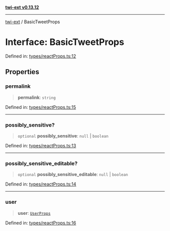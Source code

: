 [**twi-ext v0.13.12**](../README.md)

***

[twi-ext](../README.md) / BasicTweetProps

# Interface: BasicTweetProps

Defined in: [types/reactProps.ts:12](https://github.com/Robot-Inventor/twi-ext/blob/8b545e372d37d3bd8a9a60b4daddf6602af884b4/src/types/reactProps.ts#L12)

## Properties

### permalink

> **permalink**: `string`

Defined in: [types/reactProps.ts:15](https://github.com/Robot-Inventor/twi-ext/blob/8b545e372d37d3bd8a9a60b4daddf6602af884b4/src/types/reactProps.ts#L15)

***

### possibly\_sensitive?

> `optional` **possibly\_sensitive**: `null` \| `boolean`

Defined in: [types/reactProps.ts:13](https://github.com/Robot-Inventor/twi-ext/blob/8b545e372d37d3bd8a9a60b4daddf6602af884b4/src/types/reactProps.ts#L13)

***

### possibly\_sensitive\_editable?

> `optional` **possibly\_sensitive\_editable**: `null` \| `boolean`

Defined in: [types/reactProps.ts:14](https://github.com/Robot-Inventor/twi-ext/blob/8b545e372d37d3bd8a9a60b4daddf6602af884b4/src/types/reactProps.ts#L14)

***

### user

> **user**: [`UserProps`](UserProps.md)

Defined in: [types/reactProps.ts:16](https://github.com/Robot-Inventor/twi-ext/blob/8b545e372d37d3bd8a9a60b4daddf6602af884b4/src/types/reactProps.ts#L16)
